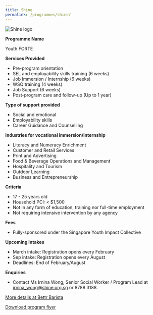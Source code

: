 ```yaml
---
title: Shine
permalink: /programmes/shine/
---
```

![Shine logo](Shine-logo.jpg)

**Programme Name**

Youth FORTE 

**Services Provided**
* Pre-program orientation 
* SEL and employability skills training (6 weeks) 
* Job Immersion / Internship (6 weeks) 
* WSQ training (4 weeks)
* Job Support (6 weeks) 
* Post-program care and follow-up (Up to 1 year)

**Type of support provided**
* Social and emotional 
* Employability skills 
* Career Guidance and Counselling

**Industries for vocational immersion/internship** 
* Literacy and Numeracy Enrichment 
* Customer and Retail Services
*	Print and Advertising 
* Food & Beverage Operations and Management 
*	Hospitality and Tourism 
*	Outdoor Learning 
*	Business and Entrepreneurship 

**Criteria**
* 17 - 25 years old 
* Household PCI: < $1,500 
* Not in any form of education, training nor full-time employment
* Not requiring intensive intervention by any agency

**Fees**
* Fully-sponsored under the Singapore Youth Impact Collective

**Upcoming Intakes**
* March intake: Registration opens every February 
* Sep intake: Registration opens every August 
* Deadlines: End of February/August

**Enquiries** 
* Contact Ms Irnina Wong, Senior Social Worker / Program Lead at irnina_wong@shine.org.sg or 8788 3188. 

[More details at Bettr Barista](https://www.bettrbarista.com/w/sg/)

[Download program flyer](/documents/bettr-flyer.pdf)
